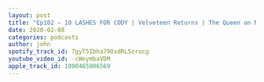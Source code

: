 ```yaml
---
layout: post
title: "Ep102 – 10 LASHES FOR CODY | Velveteen Returns | The Queen on NXT | All NEW Features (with Mags @BadlandsPod)"
date: 2020-02-08
categories: podcasts
author: john
spotify_track_id: 7gyT5Ibha79OsdRL5zrocg
youtube_video_id: -cWeymbaVDM
apple_track_id: 1000465006569
---
```

